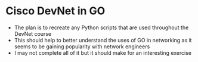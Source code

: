 
# Cisco DevNet in GO

- The plan is to recreate any Python scripts that are used throughout the DevNet course
- This should help to better understand the uses of GO in networking as it seems to be gaining popularity with network engineers
- I may not complete all of it but it should make for an interesting exercise
